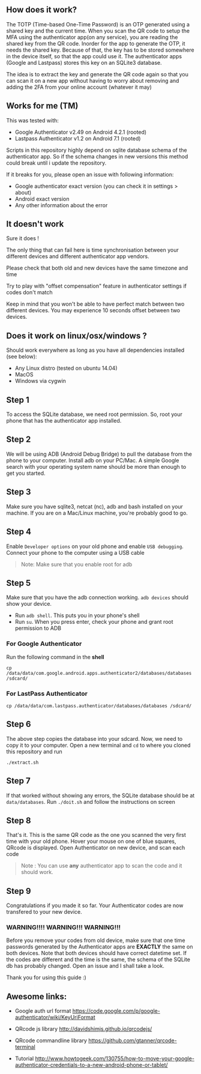 ## How does it work?
The TOTP (Time-based One-Time Password) is an OTP generated using a shared key and the current time. When you scan the QR code
to setup the MFA using the authenticator app(on any service), you are reading the shared key from the QR code. Inorder for the
app to generate the OTP, it needs the shared key. Because of that, the key has to be stored somewhere in the device itself,
so that the app could use it. The authenticator apps (Google and Lastpass) stores this key on an SQLite3 database.

The idea is to extract the key and generate the QR code again so that you can scan it on a new app without having to worry about
removing and adding the 2FA from your online account (whatever it may)



## Works for me (TM)

This was tested with:
- Google Authenticator v2.49 on Android 4.2.1 (rooted)
- Lastpass Authenticator v1.2 on Android 7.1 (rooted)

Scripts in this repository highly depend on sqlite database schema of the authenticator app.
So if the schema changes in new versions this method could break until i update the repository.

If it breaks for you, please open an issue with following information:
- Google authenticator exact version (you can check it in settings > about)
- Android exact version
- Any other information about the error


## It doesn't work

Sure it does !

The only thing that can fail here is time synchronisation between your different devices and different authenticator app vendors.

Please check that both old and new devices have the same timezone and time

Try to play with "offset compensation" feature in authenticator settings if codes don't match

Keep in mind that you won't be able to have perfect match between two different devices. You may experience 10 seconds offset between two devices. 


## Does it work on linux/osx/windows ?

Should work everywhere as long as you have all dependencies installed (see below):
- Any Linux distro (tested on ubuntu 14.04)
- MacOS
- Windows via cygwin


## Step 1
To access the SQLite database, we need root permission. So, root your phone that has the authenticator app installed.


## Step 2
We will be using ADB (Android Debug Bridge) to pull the database from the phone to your computer.
Install adb on your PC/Mac. A simple Google search with your operating system name should be more than
enough to get you started.

## Step 3
Make sure you have sqlite3, netcat (nc), adb and bash installed on your machine. If you are on a Mac/Linux machine,
you're probably good to go.

## Step 4
Enable `Developer options` on your old phone and enable `USB debugging`. Connect your phone to the computer using a USB cable
> Note: Make sure that you enable root for adb

## Step 5
Make sure that you have the adb connection working. `adb devices` should show your device.

- Run `adb shell`. This puts you in your phone's shell
- Run `su`. When you press enter, check your phone and grant root permission to ADB

### For Google Authenticator
Run the following command in the **shell**
```
cp /data/data/com.google.android.apps.authenticator2/databases/databases /sdcard/
```
### For LastPass Authenticator
```
cp /data/data/com.lastpass.authenticator/databases/databases /sdcard/
```
## Step 6
The above step copies the database into your sdcard. Now, we need to copy it to your computer. Open a new terminal and `cd` to where you
cloned this repository and run
```
./extract.sh
```
## Step 7
If that worked without showing any errors, the SQLite database should be at `data/databases`.
Run `./doit.sh` and follow the instructions on screen

## Step 8
That's it. This is the same QR code as the one you scanned the very first time with your old phone. 
Hover your mouse on one of blue squares, QRcode is displayed. Open Authenticator on new device, and scan each code
> Note : You can use **any** authenticator app to scan the code and it should work.

## Step 9
Congratulations if you made it so far. Your Authenticator codes are now transfered to your new device.
### WARNING!!!! WARNING!!! WARNING!!!
Before you remove your codes from old device, make sure that one time passwords generated by the Authenticator apps are **EXACTLY** the same on both devices.
Note that both devices should have correct datetime set. If the codes are different and the time is the same, the schema of the SQLite db has 
probably changed. Open an issue and I shall take a look.

Thank you for using this guide :)


## Awesome links:

- Google auth url format
https://code.google.com/p/google-authenticator/wiki/KeyUriFormat

- QRcode js library
http://davidshimjs.github.io/qrcodejs/

- QRcode commandline library
https://github.com/gtanner/qrcode-terminal

- Tutorial
http://www.howtogeek.com/130755/how-to-move-your-google-authenticator-credentials-to-a-new-android-phone-or-tablet/

